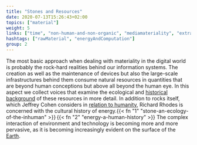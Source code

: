 ```yaml
---
title: "Stones and Resources"
date: 2020-07-13T15:26:43+02:00
topics: ["material"]
weight: 5
links: ["time", "non-human-and-non-organic", "mediamateriality", "extractivism"]
hashtags: ["rawMaterial", "energyAndComputation"]
group: 2
---
```


The most basic approach when dealing with materiality in the digital world is probably the rock-hard realities behind our information systems. The creation as well as the maintenance of devices but also the large-scale infrastructures behind them consume natural resources in quantities that are beyond human conceptions but above all beyond the human eye. In this aspect we collect voices that examine the ecological and [historical background](https://muse.jhu.edu/article/712112) of these resources in more detail. In addition to rocks itself, which Jeffrey Cohen considers in [relation to humanity](http://www.continentcontinent.cc/index.php/continent/article/view/181), Richard Rhodes is concerned with the cultural history of energy.{{< fn "1" "stone-an-ecology-of-the-inhuman" >}}&#8239;{{< fn "2" "energy-a-human-history" >}} The complex interaction of environment and technology is becoming more and more pervasive, as it is becoming increasingly evident on the surface of the [Earth](http://erde-film.at/english).
